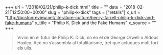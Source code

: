 +++
url = "/2018/02/21/philip-k-dick.html"
title = ""
date = "2018-02-21T12:50:00+00:00"
slug = "philip-k-dick"
tags = ["retalls"]
x_url = "http://bostonreview.net/literature-culture/henry-farrell-philip-k-dick-and-fake-humans"
x_title = "Philip K. Dick and the Fake Humans"
x_source = ""
+++


> Vivim en el futur de Philip K. Dick, no en el de George Orwell o Aldous Huxley. Açò no s’assembla al totalitarisme, tret que acluques molt fort els ulls.

